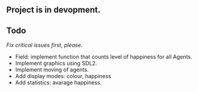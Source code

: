 ## Project is in devopment.

## Todo
 *Fix critical issues first, please.* 
* Field: implement function that counts level of happiness for all Agents.
* Implement graphics using SDL2.
* Implement moving of agents.
* Add display modes: colour, happiness
* Add statistics: avarage happiness.